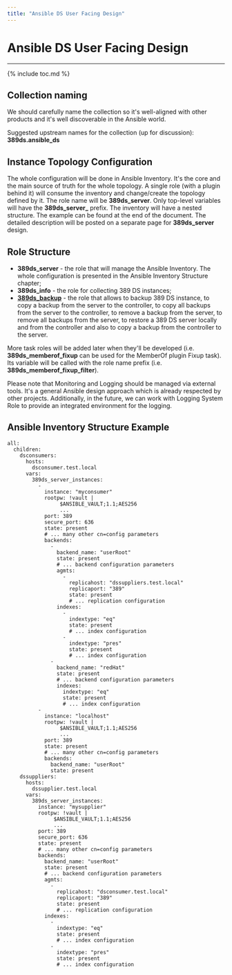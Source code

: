 ```yaml
---
title: "Ansible DS User Facing Design"
---
```


# Ansible DS User Facing Design
-----------------------

{% include toc.md %}


Collection naming
-------

We should carefully name the collection so it's well-aligned with other products and it's well discoverable in the Ansible world.

Suggested upstream names for the collection (up for discussion):
**389ds.ansible_ds**

Instance Topology Configuration
-------

The whole configuration will be done in Ansible Inventory. It's the core and the main source of truth for the whole topology.
A single role (with a plugin behind it) will consume the inventory and change/create the topology defined by it. The role name will be **389ds_server**. Only top-level variables will have the **389ds_server_** prefix. The inventory will have a nested structure. The example can be found at the end of the document.
The detailed description will be posted on a separate page for **389ds_server** design.

Role Structure
------------------------------

- **389ds_server** - the role that will manage the Ansible Inventory. The whole configuration is presented in the Ansible Inventory Structure chapter;
- **389ds_info** - the role for collecting 389 DS instances;
- **[389ds_backup](ansible-backup-role.html)** - the role that allows to backup 389 DS instance, to copy a backup from the server to the controller, to copy all backups from the server to the controller, to remove a backup from the server, to remove all backups from the server, to restore a 389 DS server locally and from the controller and also to copy a backup from the controller to the server.

More task roles will be added later when they'll be developed (i.e. **389ds_memberof_fixup** can be used for the MemberOf plugin Fixup task). Its variable will be called with the role name prefix (i.e. **389ds_memberof_fixup_filter**).

Please note that Monitoring and Logging should be managed via external tools. It's a general Ansible design approach which is already respected by other projects.
Additionally, in the future, we can work with Logging System Role to provide an integrated environment for the logging.

Ansible Inventory Structure Example
---------------------------

    all:
      children:
        dsconsumers:
          hosts:
            dsconsumer.test.local
          vars:
            389ds_server_instances:
              - 
                instance: "myconsumer"
                rootpw: !vault |
                     $ANSIBLE_VAULT;1.1;AES256
                     ...
                port: 389
                secure_port: 636
                state: present
                # ... many other cn=config parameters
                backends:
                  -
                    backend_name: "userRoot"
                    state: present
                    # ... backend configuration parameters
                    agmts:
                      -
                        replicahost: "dssuppliers.test.local"
                        replicaport: "389"
                        state: present
                        # ... replication configuration
                    indexes:
                      -
                        indextype: "eq"
                        state: present
                        # ... index configuration
                      -
                        indextype: "pres"
                        state: present
                        # ... index configuration
                  -
                    backend_name: "redHat"
                    state: present
                    # ... backend configuration parameters
                    indexes:
                      indextype: "eq"
                      state: present
                      # ... index configuration
              - 
                instance: "localhost"
                rootpw: !vault |
                     $ANSIBLE_VAULT;1.1;AES256
                     ...
                port: 389
                state: present
                # ... many other cn=config parameters
                backends:
                  backend_name: "userRoot"
                  state: present
        dssuppliers:
          hosts:
            dssupplier.test.local
          vars:
            389ds_server_instances:
              instance: "mysupplier"
              rootpw: !vault |
                   $ANSIBLE_VAULT;1.1;AES256
                   ...
              port: 389
              secure_port: 636
              state: present
              # ... many other cn=config parameters
              backends:
                backend_name: "userRoot"
                state: present
                # ... backend configuration parameters
                agmts:
                  -
                    replicahost: "dsconsumer.test.local"
                    replicaport: "389"
                    state: present
                    # ... replication configuration
                indexes:
                  -
                    indextype: "eq"
                    state: present
                    # ... index configuration
                  -
                    indextype: "pres"
                    state: present
                    # ... index configuration

